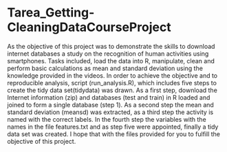 # Tarea_Getting-CleaningDataCourseProject
As the objective of this project was to demonstrate the skills to download internet databases a study on the recognition of human activities using smartphones. Tasks included, load the data into R, manipulate, clean and perform basic calculations as mean and standard deviation using the knowledge provided in the videos. In order to achieve the objective and to reproducible analysis, script (run_analysis.R), which includes five steps to create the tidy data set(tidydata) was drawn. As a first step, download the Internet information (zip) and databases (test and train) in R loaded and joined to form a single database (step 1). As a second step the mean and standard deviation (meansd) was extracted, as a third step the activity is named with the correct labels. In the fourth step the variables with the names in the file features.txt and as step five were appointed, finally a tidy data set was created. I hope that with the files provided for you to fulfill the objective of this project.
